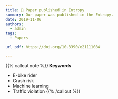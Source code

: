 ```yaml
---
title: 📖 Paper published in Entropy
summary: Our paper was published in the Entropy.
date: 2019-11-06
authors:
  - admin
tags:
  - Papers

url_pdf: https://doi.org/10.3390/e21111084

---
```


{{% callout note %}}
**Keywords**
- E-bike rider
- Crash risk
- Machine learning
- Traffic violation
{{% /callout %}}
